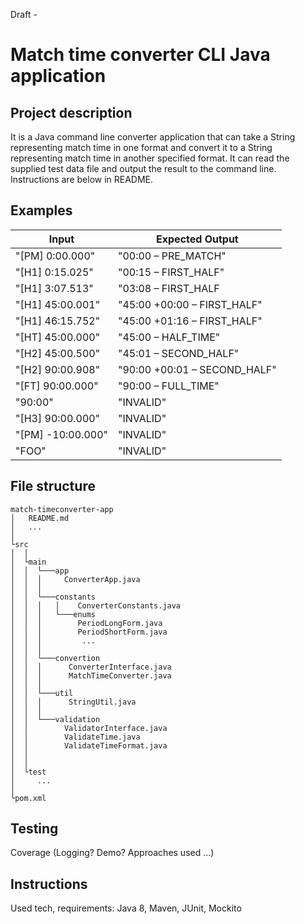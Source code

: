 Draft -
# Match time converter CLI Java application

## Project description
It is a Java command line converter application that can take a String representing match time in one format and convert it to a String representing match time in another specified format. It can read the supplied test data file and output the result to the command line. Instructions are below in README.

## Examples

| Input            | Expected Output              |
| -------------    | -------------                |
| "[PM] 0:00.000"  | "00:00 – PRE_MATCH"          |
| "[H1] 0:15.025"  | "00:15 – FIRST_HALF"         |
| "[H1] 3:07.513"  | "03:08 – FIRST_HALF          |
| "[H1] 45:00.001" | "45:00 +00:00 – FIRST_HALF"  |
| "[H1] 46:15.752" | "45:00 +01:16 – FIRST_HALF"  |
| "[HT] 45:00.000" | "45:00 – HALF_TIME"          |
| "[H2] 45:00.500" | "45:01 – SECOND_HALF"        |
| "[H2] 90:00.908" | "90:00 +00:01 – SECOND_HALF" |
| "[FT] 90:00.000" | "90:00 – FULL_TIME"          |
| "90:00"          | "INVALID"                    |
| "[H3] 90:00.000" | "INVALID"                    |
| "[PM] -10:00.000"| "INVALID"                    |
| "FOO"            | "INVALID"                    |

## File structure

```
match-timeconverter-app
│   README.md
│   ... 
│
└src
│  │
│  └main
│  │  └───app
│  │  │     ConverterApp.java
│  │  │
│  │  └───constants
│  │  │   │    ConverterConstants.java  
│  │  │   └───enums
│  │  │        PeriodLongForm.java
│  │  │        PeriodShortForm.java
│  │  │         ...
│  │  │   
│  │  └───convertion
│  │  │      ConverterInterface.java
│  │  │      MatchTimeConverter.java
│  │  │   
│  │  └───util
│  │  │      StringUtil.java
│  │  │
│  │  └───validation
│  │        ValidatorInterface.java
│  │        ValidateTime.java
│  │        ValidateTimeFormat.java
│  │
│  │
│  └test
│     ...
│
└pom.xml
```

## Testing
Coverage
(Logging? Demo? Approaches used ...)

## Instructions
Used tech, requirements: Java 8, Maven, JUnit, Mockito 

